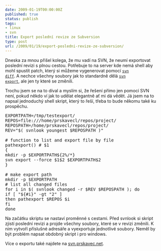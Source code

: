 ```yaml
---
date: 2009-01-19T00:00:00Z
published: true
status: publish
tags:
- linux
- svn
title: Export poslední revize ze Subversion
type: post
url: /2009/01/19/export-posledni-revize-ze-subversion/
---
```


Dneska za mnou přišel kolega, že mu vadí na SVN, že neumí exportovat poslední revizi s plnou cestou. Potřebuje to na server kde nemá shell aby mohl spustit patch, který si můžeme vygenerovat pomocí <a href="https://svnbook.red-bean.com/en/1.5/svn.ref.svn.c.diff.html"><code>svn diff</code></a>. A nechce všechny soubory jak to standardně dělá <a href="https://svnbook.red-bean.com/en/1.5/svn.ref.svn.c.export.html"><code>svn export</code></a>, ale jen ty které se změnili.

Trochu jsem se na to díval a myslím si, že řešení přímo jen pomocí SVN není, pokud někdo ví jak to udělat elegantně ať mi dá vědět. Já jsem na to napsal jednoduchý shell skript, který to řeší, třeba to bude někomu také ku prospěchu.
<pre name="code" class="bash">
EXPORTPATH=/tmp/testexport/
REPOS=file:///home/prskavecl/repos/project/
REPOSPATH=/home/prskavecl/repos/project/
REV="$( svnlook youngest $REPOSPATH )"

# function to list and export file by file
pathexport() # $1
{
mkdir -p $EXPORTPATH${2%/*}
svn export --force $1$2 $EXPORTPATH$2
}

# make export path
mkdir -p $EXPORTPATH
# list all changed files
for i in $( svnlook changed -r $REV $REPOSPATH ); do
if [ "${#i}" -gt "2" ]
then pathexport $REPOS $i
fi
done</pre>
Na začátku skriptu se nastaví proměnné s cestami. Před svnlook si skript zjistí poslední revizi a projde všechny soubory, které se v revizi změnili. K nim vytvoří příslušné adresáře a vyexportuje jednotlivé soubory. Neměl by být problém napsat obdobný skript i pro windows.

Více o exportu také najdete na <a href="https://svn.prskavec.net/">svn.prskavec.net</a>.
